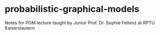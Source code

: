 # probabilistic-graphical-models
Notes for PGM lecture taught by Junior Prof. Dr. Sophie Fellenz at RPTU Kaiserslautern
